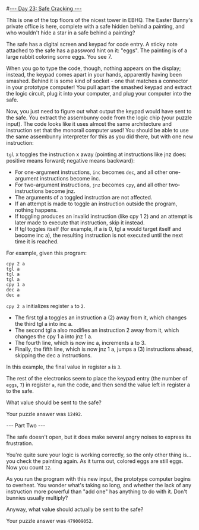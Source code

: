 #[--- Day 23: Safe Cracking ---](http://adventofcode.com/2016/day/23)

This is one of the top floors of the nicest tower in EBHQ. The Easter Bunny's private office is here, complete with a safe hidden behind a painting, and who wouldn't hide a star in a safe behind a painting?

The safe has a digital screen and keypad for code entry. A sticky note attached to the safe has a password hint on it: "eggs". The painting is of a large rabbit coloring some eggs. You see 7.

When you go to type the code, though, nothing appears on the display; instead, the keypad comes apart in your hands, apparently having been smashed. Behind it is some kind of socket - one that matches a connector in your prototype computer! You pull apart the smashed keypad and extract the logic circuit, plug it into your computer, and plug your computer into the safe.

Now, you just need to figure out what output the keypad would have sent to the safe. You extract the assembunny code from the logic chip (your puzzle input).
The code looks like it uses almost the same architecture and instruction set that the monorail computer used! You should be able to use the same assembunny interpreter for this as you did there, but with one new instruction:

``tgl`` x toggles the instruction x away (pointing at instructions like jnz does: positive means forward; negative means backward):

- For one-argument instructions, ``inc`` becomes ``dec``, and all other one-argument instructions become inc.
- For two-argument instructions, ``jnz`` becomes ``cpy``, and all other two-instructions become jnz.
- The arguments of a toggled instruction are not affected.
- If an attempt is made to toggle an instruction outside the program, nothing happens.
- If toggling produces an invalid instruction (like cpy 1 2) and an attempt is later made to execute that instruction, skip it instead.
- If tgl toggles itself (for example, if a is 0, tgl a would target itself and become inc a), the resulting instruction is not executed until the next time it is reached.  

For example, given this program:

``cpy 2 a``  
``tgl a``  
``tgl a``  
``tgl a``  
``cpy 1 a``  
``dec a``  
``dec a``  

``cpy 2 a`` initializes register ``a`` to ``2``.
- The first tgl a toggles an instruction a (2) away from it, which changes the third tgl a into inc a.
- The second tgl a also modifies an instruction 2 away from it, which changes the cpy 1 a into jnz 1 a.
- The fourth line, which is now inc a, increments a to 3.
- Finally, the fifth line, which is now jnz 1 a, jumps a (3) instructions ahead, skipping the dec a instructions.  

In this example, the final value in register ``a`` is ``3``.

The rest of the electronics seem to place the keypad entry (the number of ``eggs``, ``7``) in register ``a``, run the code, and then send the value left in register a to the safe.

What value should be sent to the safe?

Your puzzle answer was ``12492``.

--- Part Two ---

The safe doesn't open, but it does make several angry noises to express its frustration.

You're quite sure your logic is working correctly, so the only other thing is... you check the painting again. As it turns out, colored eggs are still eggs. Now you count ``12``.

As you run the program with this new input, the prototype computer begins to overheat. You wonder what's taking so long, and whether the lack of any instruction more powerful than "add one" has anything to do with it. Don't bunnies usually multiply?

Anyway, what value should actually be sent to the safe?

Your puzzle answer was ``479009052``.